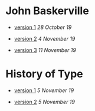 # John Baskerville
- [version 1](https://ellenmcelroyixd.github.io/john_baskerville/baskerville.html)
*28 October 19*

- [version 2](https://ellenmcelroyixd.github.io/john_baskerville/baskerville2.html)
*4 November 19*

- [version 3](https://ellenmcelroyixd.github.io/john_baskerville/baskerville3.html)
*11 November 19*

# History of Type
- [version 1](https://ellenmcelroyixd.github.io/john_baskerville/history1.html)
*5 November 19*

- [version 2](https://ellenmcelroyixd.github.io/john_baskerville/history2.html)
*5 November 19*
